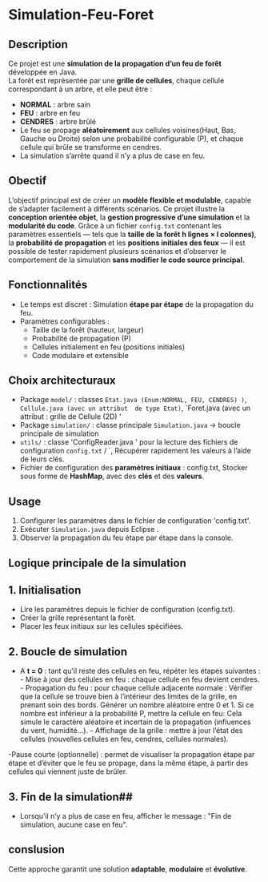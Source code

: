 # Simulation-Feu-Foret
## Description
Ce projet est une **simulation de la propagation d’un feu de forêt** développée en Java.  
La forêt est représentée par une **grille de cellules**, chaque cellule correspondant à un arbre, et elle peut être :
-  **NORMAL** : arbre sain  
- **FEU** : arbre en feu  
- **CENDRES** : arbre brûlé
- Le feu se propage **aléatoirement** aux cellules voisines(Haut, Bas, Gauche ou Droite) selon une probabilité configurable (P), et chaque cellule qui brûle se transforme en cendres.
- La simulation s’arrête quand il n’y a plus de case en feu.
## Obectif 
L’objectif principal est de créer un **modèle flexible et modulable**, capable de s’adapter facilement à différents scénarios. Ce projet illustre la **conception orientée objet**, la **gestion progressive d’une simulation** et la **modularité du code**.
Grâce à un fichier `config.txt` contenant les paramètres essentiels — tels que la **taille de la forêt h lignes × l colonnes)**, la **probabilité de propagation** et les **positions initiales des feux** — il est possible de tester rapidement plusieurs scénarios et d’observer le comportement de la simulation **sans modifier le code source principal**.

## Fonctionnalités
- Le temps est discret : Simulation **étape par étape** de la propagation du feu.  
- Paramètres configurables :  
  - Taille de la forêt (hauteur, largeur)   
  - Probabilité de propagation  (P)
  - Cellules initialement en feu  (positions initiales)
  - Code modulaire et extensible
## Choix architecturaux 
- Package `model/` : classes `Etat.java (Enum:NORMAL, FEU, CENDRES) )`, `Cellule.java (avec un attribut  de type Etat)`, `Foret.java (avec un attribut : grille de Cellule (2D) '  
- Package `simulation/` : classe principale `Simulation.java` → boucle principale de simulation  
- `utils/` : classe 'ConfigReader.java ' pour la lecture des fichiers de configuration  `config.txt` / `, Récupérer rapidement les valeurs à l’aide de leurs clés.
- Fichier de configuration des **paramètres initiaux** : config.txt, Stocker sous forme de **HashMap**, avec des **clés** et des **valeurs**.

## Usage
1. Configurer les paramètres dans le fichier de configuration 'config.txt'.  
2. Exécuter `Simulation.java` depuis Eclipse .  
3. Observer la propagation du feu étape par étape dans la console.

## Logique principale de la simulation
## 1. Initialisation
- Lire les paramètres depuis le fichier de configuration (config.txt).
- Créer la grille représentant la forêt.
- Placer les feux initiaux sur les cellules spécifiées.
## 2. Boucle de simulation
- A **t = 0** : tant qu’il reste des cellules en feu, répéter les étapes suivantes :
                - Mise à jour des cellules en feu : chaque cellule en feu devient cendres.
                - Propagation du feu : pour chaque cellule adjacente normale :
                    Vérifier que la cellule se trouve bien à l’intérieur des limites de la grille, en prenant soin des bords.
                    Générer un nombre aléatoire entre 0 et 1.
                    Si ce nombre est inférieur à la probabilité P, mettre la cellule en feu: Cela simule le caractère                             aléatoire et incertain de la propagation (influences du vent, humidité…).
                - Affichage de la grille : mettre à jour l’état des cellules (nouvelles cellules en feu, cendres, cellules                               normales).

-Pause courte (optionnelle) : permet de visualiser la propagation étape par étape et d’éviter que le feu se propage, dans la même étape, à partir des cellules qui viennent juste de brûler.

## 3. Fin de la simulation##
- Lorsqu’il n’y a plus de case en feu, afficher le message : "Fin de simulation, aucune case en feu".

## conslusion
Cette approche garantit une solution **adaptable**, **modulaire** et **évolutive**.
